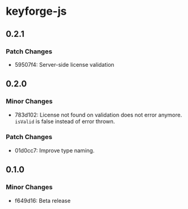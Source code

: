 # keyforge-js

## 0.2.1

### Patch Changes

- 59507f4: Server-side license validation

## 0.2.0

### Minor Changes

- 783d102: License not found on validation does not error anymore. `isValid` is false instead of error thrown.

### Patch Changes

- 01d0cc7: Improve type naming.

## 0.1.0

### Minor Changes

- f649d16: Beta release
